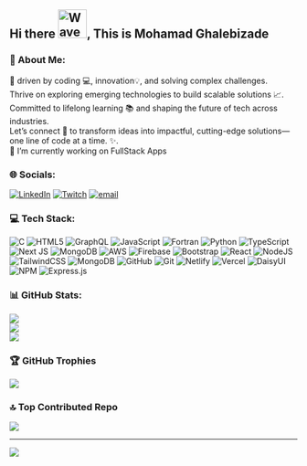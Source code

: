 ## Hi there <img src="https://raw.githubusercontent.com/nixin72/nixin72/master/wave.gif" alt="Wave GIF" style="width: 50px; height: auto;"/>, This is Mohamad Ghalebizade

<!--
**Mohamad-Gh/Mohamad-Gh** is a ✨ _special_ ✨ repository because its `README.md` (this file) appears on your GitHub profile.-->

### 💫 About Me:
🚀 driven by coding 💻, innovation💡, and solving complex challenges. <br>Thrive on exploring emerging technologies to build scalable solutions 📈. <br>Committed to lifelong learning 📚 and shaping the future of tech across industries.<br>Let’s connect 🤝 to transform ideas into impactful, cutting-edge solutions—one line of code at a time. ✨.<br>🔭 I’m currently working on FullStack Apps<br>


### 🌐 Socials:
[![LinkedIn](https://img.shields.io/badge/LinkedIn-%230077B5.svg?logo=linkedin&logoColor=white)](https://linkedin.com/in/www.linkedin.com/in/mohamad-g-210581156) [![Twitch](https://img.shields.io/badge/Twitch-%239146FF.svg?logo=Twitch&logoColor=white)](https://twitch.tv/echofsorrow) [![email](https://img.shields.io/badge/Email-D14836?logo=gmail&logoColor=white)](mailto:ghalebizadem@gmail.com) 

### 💻 Tech Stack:
![C](https://img.shields.io/badge/c-%2300599C.svg?style=plastic&logo=c&logoColor=white) ![HTML5](https://img.shields.io/badge/html5-%23E34F26.svg?style=plastic&logo=html5&logoColor=white) ![GraphQL](https://img.shields.io/badge/-GraphQL-E10098?style=plastic&logo=graphql&logoColor=white) ![JavaScript](https://img.shields.io/badge/javascript-%23323330.svg?style=plastic&logo=javascript&logoColor=%23F7DF1E) ![Fortran](https://img.shields.io/badge/Fortran-%23734F96.svg?style=plastic&logo=fortran&logoColor=white) ![Python](https://img.shields.io/badge/python-3670A0?style=plastic&logo=python&logoColor=ffdd54) ![TypeScript](https://img.shields.io/badge/typescript-%23007ACC.svg?style=plastic&logo=typescript&logoColor=white) ![Next JS](https://img.shields.io/badge/Next-black?style=plastic&logo=next.js&logoColor=white) ![MongoDB](https://img.shields.io/badge/MongoDB-%234ea94b.svg?style=plastic&logo=mongodb&logoColor=white) ![AWS](https://img.shields.io/badge/AWS-%23FF9900.svg?style=plastic&logo=amazon-aws&logoColor=white) ![Firebase](https://img.shields.io/badge/firebase-a08021?style=plastic&logo=firebase&logoColor=ffcd34) ![Bootstrap](https://img.shields.io/badge/bootstrap-%238511FA.svg?style=plastic&logo=bootstrap&logoColor=white) ![React](https://img.shields.io/badge/react-%2320232a.svg?style=plastic&logo=react&logoColor=%2361DAFB) ![NodeJS](https://img.shields.io/badge/node.js-6DA55F?style=plastic&logo=node.js&logoColor=white) ![TailwindCSS](https://img.shields.io/badge/tailwindcss-%2338B2AC.svg?style=plastic&logo=tailwind-css&logoColor=white) ![MongoDB](https://img.shields.io/badge/MongoDB-%234ea94b.svg?style=plastic&logo=mongodb&logoColor=white) ![GitHub](https://img.shields.io/badge/github-%23121011.svg?style=plastic&logo=github&logoColor=white) ![Git](https://img.shields.io/badge/git-%23F05033.svg?style=plastic&logo=git&logoColor=white) ![Netlify](https://img.shields.io/badge/netlify-%23000000.svg?style=plastic&logo=netlify&logoColor=#00C7B7) ![Vercel](https://img.shields.io/badge/vercel-%23000000.svg?style=plastic&logo=vercel&logoColor=white) ![DaisyUI](https://img.shields.io/badge/daisyui-5A0EF8?style=plastic&logo=daisyui&logoColor=white) ![NPM](https://img.shields.io/badge/NPM-%23CB3837.svg?style=plastic&logo=npm&logoColor=white) ![Express.js](https://img.shields.io/badge/express.js-%23404d59.svg?style=plastic&logo=express&logoColor=%2361DAFB)
### 📊 GitHub Stats:
![](https://github-readme-stats.vercel.app/api?username=Mohamad-Gh&theme=synthwave&hide_border=true&include_all_commits=true&count_private=true)<br/>
![](https://nirzak-streak-stats.vercel.app/?user=Mohamad-Gh&theme=synthwave&hide_border=true)<br/>
![](https://github-readme-stats.vercel.app/api/top-langs/?username=Mohamad-Gh&theme=synthwave&hide_border=true&include_all_commits=true&count_private=true&layout=compact)

### 🏆 GitHub Trophies
![](https://github-profile-trophy.vercel.app/?username=Mohamad-Gh&theme=blueberry&no-frame=true&no-bg=true&margin-w=4)

### 🔝 Top Contributed Repo
![](https://github-contributor-stats.vercel.app/api?username=Mohamad-Gh&limit=5&theme=dark&combine_all_yearly_contributions=true)

---
[![](https://visitcount.itsvg.in/api?id=Mohamad-Gh&icon=6&color=0)](https://visitcount.itsvg.in)

<!-- Proudly created with GPRM ( https://gprm.itsvg.in ) -->
